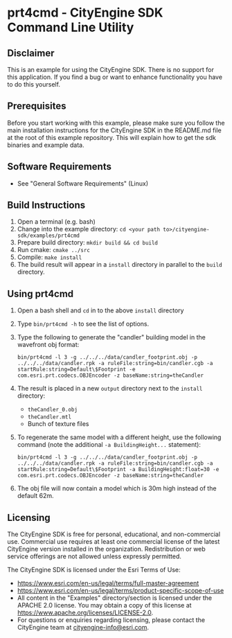 # prt4cmd - CityEngine SDK Command Line Utility

## Disclaimer

This is an example for using the CityEngine SDK. There is no support for this application. If you find a bug or want to enhance functionality you have to do this yourself.

## Prerequisites

Before you start working with this example, please make sure you follow the main installation instructions for the CityEngine SDK in the README.md file at the root of this example repository. This will explain how to get the sdk binaries and example data.

## Software Requirements

* See "General Software Requirements" (Linux)

## Build Instructions

1. Open a terminal (e.g. bash)
1. Change into the example directory: `cd <your path to>/cityengine-sdk/examples/prt4cmd`
1. Prepare build directory: `mkdir build && cd build`
1. Run cmake: `cmake ../src`
1. Compile: `make install`
1. The build result will appear in a `install` directory in parallel to the `build` directory.

## Using prt4cmd

1. Open a bash shell and `cd` in to the above `install` directory
1. Type `bin/prt4cmd -h` to see the list of options.
1. Type the following to generate the "candler" building model in the wavefront obj format:

   ```text
   bin/prt4cmd -l 3 -g ../../../data/candler_footprint.obj -p ../../../data/candler.rpk -a ruleFile:string=bin/candler.cgb -a startRule:string=Default\$Footprint -e com.esri.prt.codecs.OBJEncoder -z baseName:string=theCandler
   ```

1. The result is placed in a new `output` directory next to the `install` directory:
    * `theCandler_0.obj`
    * `theCandler.mtl`
    * Bunch of texture files
1. To regenerate the same model with a different height, use the following command (note the additional `-a BuildingHeight...` statement):

   ```text
   bin/prt4cmd -l 3 -g ../../../data/candler_footprint.obj -p ../../../data/candler.rpk -a ruleFile:string=bin/candler.cgb -a startRule:string=Default\$Footprint -a BuildingHeight:float=30 -e com.esri.prt.codecs.OBJEncoder -z baseName:string=theCandler
   ```

1. The obj file will now contain a model which is 30m high instead of the default 62m.

## Licensing

The CityEngine SDK is free for personal, educational, and non-commercial use. Commercial use requires at least one commercial license of the latest CityEngine version installed in the organization. Redistribution or web service offerings are not allowed unless expressly permitted.

The CityEngine SDK is licensed under the Esri Terms of Use:

* <https://www.esri.com/en-us/legal/terms/full-master-agreement>
* <https://www.esri.com/en-us/legal/terms/product-specific-scope-of-use>
* All content in the "Examples" directory/section is licensed under the APACHE 2.0 license. You may obtain a copy of this license at <https://www.apache.org/licenses/LICENSE-2.0>.
* For questions or enquiries regarding licensing, please contact the CityEngine team at cityengine-info@esri.com.
